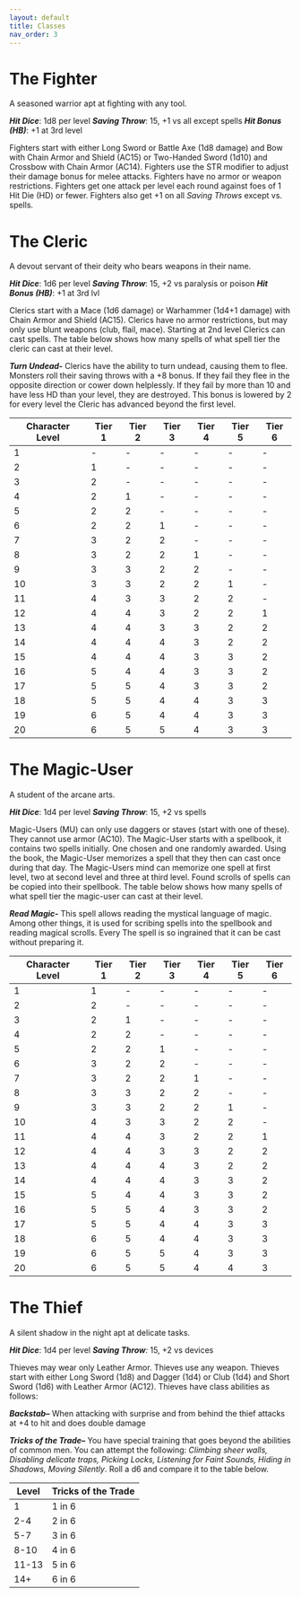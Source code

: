 ```yaml
---
layout: default
title: Classes
nav_order: 3
---
```

# The Fighter
A seasoned warrior apt at fighting with any tool.

**_Hit Dice_**: 1d8 per level
**_Saving Throw_**: 15, +1 vs all except spells
**_Hit Bonus (HB)_**: +1 at 3rd level

Fighters start with either Long Sword or Battle Axe (1d8 damage) and Bow with Chain Armor and Shield (AC15) or Two-Handed Sword (1d10) and Crossbow with Chain Armor (AC14).
Fighters use the STR modifier to adjust their damage bonus for melee attacks. Fighters have no armor or weapon restrictions. Fighters get one attack per level each round against foes of 1 Hit Die (HD) or fewer. Fighters also get +1 on all _Saving Throws_ except vs. spells.
# The Cleric
A devout servant of their deity who bears weapons in their name.

**_Hit Dice_**: 1d6 per level
**_Saving Throw_**: 15, +2 vs paralysis or poison
**_Hit Bonus (HB)_**: +1 at 3rd lvl

Clerics start with a Mace (1d6 damage) or Warhammer (1d4+1 damage) with Chain Armor and Shield (AC15).
Clerics have no armor restrictions, but may only use blunt weapons (club, flail, mace).
Starting at 2nd level Clerics can cast spells. The table below shows how many spells of what spell tier the cleric can cast at their level.

**_Turn Undead-_** Clerics have the ability to turn undead, causing them to flee. Monsters roll their saving throws with a +8 bonus. If they fail they flee in the opposite direction or cower down helplessly. If they fail by more than 10 and have less HD than your level, they are destroyed. This bonus is lowered by 2 for every level the Cleric has advanced beyond the first level.

| **Character Level** | **Tier 1** | **Tier 2** | **Tier 3** | **Tier 4** | **Tier 5** | **Tier 6** |
| ------------------- | ---------- | ---------- | ---------- | ---------- | ---------- | ---------- |
| 1                   | -          | -          | -          | -          | -          | -          |
| 2                   | 1          | -          | -          | -          | -          | -          |
| 3                   | 2          | -          | -          | -          | -          | -          |
| 4                   | 2          | 1          | -          | -          | -          | -          |
| 5                   | 2          | 2          | -          | -          | -          | -          |
| 6                   | 2          | 2          | 1          | -          | -          | -          |
| 7                   | 3          | 2          | 2          | -          | -          | -          |
| 8                   | 3          | 2          | 2          | 1          | -          | -          |
| 9                   | 3          | 3          | 2          | 2          | -          | -          |
| 10                  | 3          | 3          | 2          | 2          | 1          | -          |
| 11                  | 4          | 3          | 3          | 2          | 2          | -          |
| 12                  | 4          | 4          | 3          | 2          | 2          | 1          |
| 13                  | 4          | 4          | 3          | 3          | 2          | 2          |
| 14                  | 4          | 4          | 4          | 3          | 2          | 2          |
| 15                  | 4          | 4          | 4          | 3          | 3          | 2          |
| 16                  | 5          | 4          | 4          | 3          | 3          | 2          |
| 17                  | 5          | 5          | 4          | 3          | 3          | 2          |
| 18                  | 5          | 5          | 4          | 4          | 3          | 3          |
| 19                  | 6          | 5          | 4          | 4          | 3          | 3          |
| 20                  | 6          | 5          | 5          | 4          | 3          | 3          |

# The Magic-User
A student of the arcane arts.

**_Hit Dice_**: 1d4 per level
**_Saving Throw_**: 15, +2 vs spells

Magic-Users (MU) can only use daggers or staves (start with one of these). They cannot use armor (AC10). The Magic-User starts with a spellbook, it contains two spells initially. One chosen and one randomly awarded. Using the book, the Magic-User memorizes a spell that they then can cast once during that day. The Magic-Users mind can memorize one spell at first level, two at second level and three at third level. Found scrolls of spells can be copied into their spellbook. The table below shows how many spells of what spell tier the magic-user can cast at their level.

**_Read Magic-_** This spell allows reading the mystical language of magic. Among other things, it is used for scribing spells into the spellbook and reading magical scrolls. Every  The spell is so ingrained that it can be cast without preparing it.

| **Character Level** | **Tier 1** | **Tier 2** | **Tier 3** | **Tier 4** | **Tier 5** | **Tier 6** |
| ------------------- | ---------- | ---------- | ---------- | ---------- | ---------- | ---------- |
| 1                   | 1          | -          | -          | -          | -          | -          |
| 2                   | 2          | -          | -          | -          | -          | -          |
| 3                   | 2          | 1          | -          | -          | -          | -          |
| 4                   | 2          | 2          | -          | -          | -          | -          |
| 5                   | 2          | 2          | 1          | -          | -          | -          |
| 6                   | 3          | 2          | 2          | -          | -          | -          |
| 7                   | 3          | 2          | 2          | 1          | -          | -          |
| 8                   | 3          | 3          | 2          | 2          | -          | -          |
| 9                   | 3          | 3          | 2          | 2          | 1          | -          |
| 10                  | 4          | 3          | 3          | 2          | 2          | -          |
| 11                  | 4          | 4          | 3          | 2          | 2          | 1          |
| 12                  | 4          | 4          | 3          | 3          | 2          | 2          |
| 13                  | 4          | 4          | 4          | 3          | 2          | 2          |
| 14                  | 4          | 4          | 4          | 3          | 3          | 2          |
| 15                  | 5          | 4          | 4          | 3          | 3          | 2          |
| 16                  | 5          | 5          | 4          | 3          | 3          | 2          |
| 17                  | 5          | 5          | 4          | 4          | 3          | 3          |
| 18                  | 6          | 5          | 4          | 4          | 3          | 3          |
| 19                  | 6          | 5          | 5          | 4          | 3          | 3          |
| 20                  | 6          | 5          | 5          | 4          | 4          | 3          |

# The Thief
A silent shadow in the night apt at delicate tasks.

**_Hit Dice_**: 1d4 per level
**_Saving Throw_**_:_ 15, +2 vs devices

Thieves may wear only Leather Armor. Thieves use any weapon.
Thieves start with either Long Sword (1d8) and Dagger (1d4) or Club (1d4) and Short Sword (1d6) with Leather Armor (AC12).
Thieves have class abilities as follows:

**_Backstab–_** When attacking with surprise and from behind the thief attacks at +4 to hit and does double damage

**_Tricks of the Trade–_** You have special training that goes beyond the abilities of common men. You can attempt the following: _Climbing sheer walls, Disabling delicate traps, Picking Locks, Listening for Faint Sounds, Hiding in Shadows, Moving Silently_. Roll a d6 and compare it to the table below.

| Level | Tricks of the Trade |
| ----- | ------------------- |
| 1     | 1 in 6              |
| 2-4   | 2 in 6              |
| 5-7   | 3 in 6              |
| 8-10  | 4 in 6              |
| 11-13 | 5 in 6              |
| 14+   | 6 in 6              |

